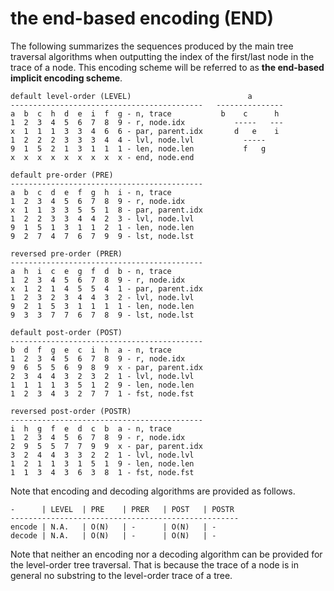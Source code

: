 
<!-- ======================================================================= -->
# the end-based encoding (END)

The following summarizes the sequences produced by the main tree traversal
algorithms when outputting the index of the first/last node in the trace of
a node. This encoding scheme will be referred to as
**the end-based implicit encoding scheme**.

```
default level-order (LEVEL)                          a
-------------------------------------------   ---------------
a  b  c  h  d  e  i  f  g - n, trace           b    c      h
1  2  3  4  5  6  7  8  9 - r, node.idx           -----   ---
x  1  1  1  3  3  4  6  6 - par, parent.idx       d   e    i
1  2  2  2  3  3  3  4  4 - lvl, node.lvl           -----
9  1  5  2  1  3  1  1  1 - len, node.len           f   g
x  x  x  x  x  x  x  x  x - end, node.end

default pre-order (PRE)
-------------------------------------------
a  b  c  d  e  f  g  h  i - n, trace
1  2  3  4  5  6  7  8  9 - r, node.idx
x  1  1  3  3  5  5  1  8 - par, parent.idx
1  2  2  3  3  4  4  2  3 - lvl, node.lvl
9  1  5  1  3  1  1  2  1 - len, node.len
9  2  7  4  7  6  7  9  9 - lst, node.lst

reversed pre-order (PRER)
-------------------------------------------
a  h  i  c  e  g  f  d  b - n, trace
1  2  3  4  5  6  7  8  9 - r, node.idx
x  1  2  1  4  5  5  4  1 - par, parent.idx
1  2  3  2  3  4  4  3  2 - lvl, node.lvl
9  2  1  5  3  1  1  1  1 - len, node.len
9  3  3  7  7  6  7  8  9 - lst, node.lst

default post-order (POST)
-------------------------------------------
b  d  f  g  e  c  i  h  a - n, trace
1  2  3  4  5  6  7  8  9 - r, node.idx
9  6  5  5  6  9  8  9  x - par, parent.idx
2  3  4  4  3  2  3  2  1 - lvl, node.lvl
1  1  1  1  3  5  1  2  9 - len, node.len
1  2  3  4  3  2  7  7  1 - fst, node.fst

reversed post-order (POSTR)
-------------------------------------------
i  h  g  f  e  d  c  b  a - n, trace
1  2  3  4  5  6  7  8  9 - r, node.idx
2  9  5  5  7  7  9  9  x - par, parent.idx
3  2  4  4  3  3  2  2  1 - lvl, node.lvl
1  2  1  1  3  1  5  1  9 - len, node.len
1  1  3  4  3  6  3  8  1 - fst, node.fst
```

Note that encoding and decoding algorithms are provided as follows.

```
-      | LEVEL  | PRE    | PRER   | POST   | POSTR
---------------------------------------------------
encode | N.A.   | O(N)   | -      | O(N)   | -
decode | N.A.   | O(N)   | -      | O(N)   | -
```

Note that neither an encoding nor a decoding algorithm can be provided for the
level-order tree traversal. That is because the trace of a node is in general
no substring to the level-order trace of a tree.

